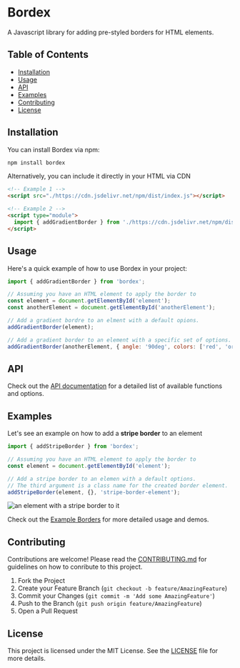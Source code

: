 # Bordex

A Javascript library for adding pre-styled borders for HTML elements.

## Table of Contents

- [Installation](#installation)
- [Usage](#usage)
- [API](#api)
- [Examples](#examples)
- [Contributing](#contributing)
- [License](#license)

## Installation

You can install Bordex via npm:

```bash
npm install bordex
```

Alternatively, you can include it directly in your HTML via CDN

```html
<!-- Example 1 -->
<script src="./https://cdn.jsdelivr.net/npm/dist/index.js"></script>

<!-- Example 2 -->
<script type="module">
  import { addGradientBorder } from './https://cdn.jsdelivr.net/npm/dist/index.js';
</script>
```

## Usage

Here's a quick example of how to use Bordex in your project:

```js
import { addGradientBorder } from 'bordex';

// Assuming you have an HTML element to apply the border to
const element = document.getElementById('element');
const anotherElement = document.getElementById('anotherElement');

// Add a gradient bordre to an elment with a default opions.
addGradientBorder(element);

// Add a gradient border to an element with a specific set of options.
addGradientBorder(anotherElement, { angle: '90deg', colors: ['red', 'orange'] });
```
## API
Check out the [API documentation](#) for a detailed list of available functions and options.

## Examples
Let's see an example on how to add a **stripe border** to an element
```js
import { addStripeBorder } from 'bordex';

// Assuming you have an HTML element to apply the border to
const element = document.getElementById('element');

// Add a stripe border to an elemen with a default options.
// The third argument is a class name for the created border element.
addStripeBorder(element, {}, 'stripe-border-element');
```
![an element with a stripe border to it](https://i.imgur.com/Fv4dYj0.jpeg)

Check out the [Example Borders](#) for more detailed usage and demos.

## Contributing

Contributions are welcome! Please read the [CONTRIBUTING.md](./CONTRIBUTING.md ) for guidelines on how to conribute to this project.

1. Fork the Project
2. Create your Feature Branch (`git checkout -b feature/AmazingFeature`)
3. Commit your Changes (`git commit -m 'Add some AmazingFeature'`)
4. Push to the Branch (`git push origin feature/AmazingFeature`)
6. Open a Pull Request

## License

This project is licensed under the MIT License. See the [LICENSE](LICENSE) file for more details.